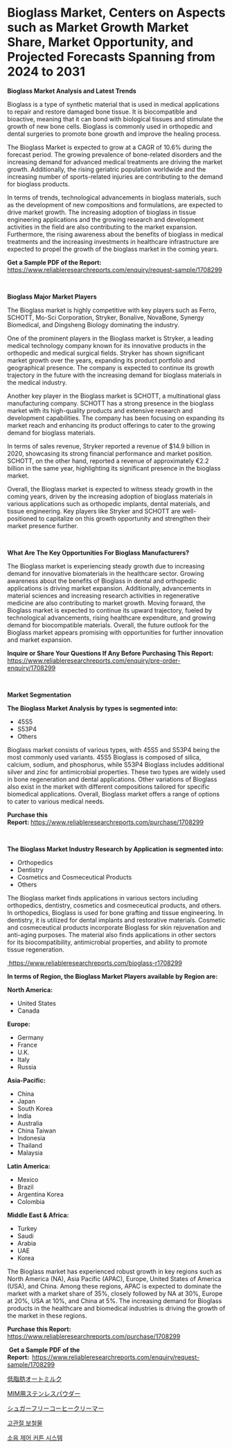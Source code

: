 <p><h1>Bioglass Market, Centers on Aspects such as Market Growth Market Share, Market Opportunity, and Projected Forecasts Spanning from 2024 to 2031</h1></p><p><strong>Bioglass Market Analysis and Latest Trends</strong></p>
<p><p>Bioglass is a type of synthetic material that is used in medical applications to repair and restore damaged bone tissue. It is biocompatible and bioactive, meaning that it can bond with biological tissues and stimulate the growth of new bone cells. Bioglass is commonly used in orthopedic and dental surgeries to promote bone growth and improve the healing process.</p><p>The Bioglass Market is expected to grow at a CAGR of 10.6% during the forecast period. The growing prevalence of bone-related disorders and the increasing demand for advanced medical treatments are driving the market growth. Additionally, the rising geriatric population worldwide and the increasing number of sports-related injuries are contributing to the demand for bioglass products.</p><p>In terms of trends, technological advancements in bioglass materials, such as the development of new compositions and formulations, are expected to drive market growth. The increasing adoption of bioglass in tissue engineering applications and the growing research and development activities in the field are also contributing to the market expansion. Furthermore, the rising awareness about the benefits of bioglass in medical treatments and the increasing investments in healthcare infrastructure are expected to propel the growth of the bioglass market in the coming years.</p></p>
<p><strong>Get a Sample PDF of the Report:&nbsp;</strong> <a href="https://www.reliableresearchreports.com/enquiry/request-sample/1708299">https://www.reliableresearchreports.com/enquiry/request-sample/1708299</a></p>
<p>&nbsp;</p>
<p><strong>Bioglass Major Market Players</strong></p>
<p><p>The Bioglass market is highly competitive with key players such as Ferro, SCHOTT, Mo-Sci Corporation, Stryker, Bonalive, NovaBone, Synergy Biomedical, and Dingsheng Biology dominating the industry. </p><p>One of the prominent players in the Bioglass market is Stryker, a leading medical technology company known for its innovative products in the orthopedic and medical surgical fields. Stryker has shown significant market growth over the years, expanding its product portfolio and geographical presence. The company is expected to continue its growth trajectory in the future with the increasing demand for bioglass materials in the medical industry.</p><p>Another key player in the Bioglass market is SCHOTT, a multinational glass manufacturing company. SCHOTT has a strong presence in the bioglass market with its high-quality products and extensive research and development capabilities. The company has been focusing on expanding its market reach and enhancing its product offerings to cater to the growing demand for bioglass materials.</p><p>In terms of sales revenue, Stryker reported a revenue of $14.9 billion in 2020, showcasing its strong financial performance and market position. SCHOTT, on the other hand, reported a revenue of approximately €2.2 billion in the same year, highlighting its significant presence in the bioglass market.</p><p>Overall, the Bioglass market is expected to witness steady growth in the coming years, driven by the increasing adoption of bioglass materials in various applications such as orthopedic implants, dental materials, and tissue engineering. Key players like Stryker and SCHOTT are well-positioned to capitalize on this growth opportunity and strengthen their market presence further.</p></p>
<p>&nbsp;</p>
<p><strong>What Are The Key Opportunities For Bioglass Manufacturers?</strong></p>
<p><p>The Bioglass market is experiencing steady growth due to increasing demand for innovative biomaterials in the healthcare sector. Growing awareness about the benefits of Bioglass in dental and orthopedic applications is driving market expansion. Additionally, advancements in material sciences and increasing research activities in regenerative medicine are also contributing to market growth. Moving forward, the Bioglass market is expected to continue its upward trajectory, fueled by technological advancements, rising healthcare expenditure, and growing demand for biocompatible materials. Overall, the future outlook for the Bioglass market appears promising with opportunities for further innovation and market expansion.</p></p>
<p><strong>Inquire or Share Your Questions If Any Before Purchasing This Report:</strong> <a href="https://www.reliableresearchreports.com/enquiry/pre-order-enquiry/1708299">https://www.reliableresearchreports.com/enquiry/pre-order-enquiry/1708299</a></p>
<p>&nbsp;</p>
<p><strong>Market Segmentation</strong></p>
<p><strong>The Bioglass Market Analysis by types is segmented into:</strong></p>
<p><ul><li>45S5</li><li>S53P4</li><li>Others</li></ul></p>
<p><p>Bioglass market consists of various types, with 45S5 and S53P4 being the most commonly used variants. 45S5 Bioglass is composed of silica, calcium, sodium, and phosphorus, while S53P4 Bioglass includes additional silver and zinc for antimicrobial properties. These two types are widely used in bone regeneration and dental applications. Other variations of Bioglass also exist in the market with different compositions tailored for specific biomedical applications. Overall, Bioglass market offers a range of options to cater to various medical needs.</p></p>
<p><strong>Purchase this Report:&nbsp;</strong><a href="https://www.reliableresearchreports.com/purchase/1708299">https://www.reliableresearchreports.com/purchase/1708299</a></p>
<p>&nbsp;</p>
<p><strong>The Bioglass Market Industry Research by Application is segmented into:</strong></p>
<p><ul><li>Orthopedics</li><li>Dentistry</li><li>Cosmetics and Cosmeceutical Products</li><li>Others</li></ul></p>
<p><p>The Bioglass market finds applications in various sectors including orthopedics, dentistry, cosmetics and cosmeceutical products, and others. In orthopedics, Bioglass is used for bone grafting and tissue engineering. In dentistry, it is utilized for dental implants and restorative materials. Cosmetic and cosmeceutical products incorporate Bioglass for skin rejuvenation and anti-aging purposes. The material also finds applications in other sectors for its biocompatibility, antimicrobial properties, and ability to promote tissue regeneration.</p></p>
<p><a href="https://www.reliableresearchreports.com/bioglass-r1708299">&nbsp;https://www.reliableresearchreports.com/bioglass-r1708299</a></p>
<p><strong>In terms of Region, the Bioglass Market Players available by Region are:</strong></p>
<p>
    <p> <strong> North America: </strong>
        <ul>
            <li>United States</li>
            <li>Canada</li>
        </ul>
        </p> 
    <p> <strong> Europe: </strong>
        <ul>
            <li>Germany</li>
            <li>France</li>
            <li>U.K.</li>
            <li>Italy</li>
            <li>Russia</li>
        </ul>
        </p> 
    <p> <strong> Asia-Pacific: </strong>
        <ul>
            <li>China</li>
            <li>Japan</li>
            <li>South Korea</li>
            <li>India</li>
            <li>Australia</li>
            <li>China Taiwan</li>
            <li>Indonesia</li>
            <li>Thailand</li>
            <li>Malaysia</li>
        </ul>
        </p> 
    <p> <strong> Latin America: </strong>
        <ul>
            <li>Mexico</li>
            <li>Brazil</li>
            <li>Argentina Korea</li>
            <li>Colombia</li>
        </ul>
        </p> 
    <p> <strong> Middle East & Africa: </strong>
        <ul>
            <li>Turkey</li>
            <li>Saudi</li>
            <li>Arabia</li>
            <li>UAE</li>
            <li>Korea</li>
        </ul>
    </p>
    </p>
<p><p>The Bioglass market has experienced robust growth in key regions such as North America (NA), Asia Pacific (APAC), Europe, United States of America (USA), and China. Among these regions, APAC is expected to dominate the market with a market share of 35%, closely followed by NA at 30%, Europe at 20%, USA at 10%, and China at 5%. The increasing demand for Bioglass products in the healthcare and biomedical industries is driving the growth of the market in these regions.</p></p>
<p><strong>Purchase this Report: </strong><a href="https://www.reliableresearchreports.com/purchase/1708299">https://www.reliableresearchreports.com/purchase/1708299</a></p>
<p>&nbsp;<strong>Get a Sample PDF of the Report:&nbsp;&nbsp;</strong><a href="https://www.reliableresearchreports.com/enquiry/request-sample/1708299">https://www.reliableresearchreports.com/enquiry/request-sample/1708299</a></p>
<p><strong></strong></p>
<p><p><a href="https://github.com/VinceMarvin1/Market-Research-Report-List-1/blob/main/4657211103671.md">低脂肪オートミルク</a></p><p><a href="https://medium.com/@alfaro.etbn_52903/mim%E5%B8%82%E5%A0%B4%E5%90%91%E3%81%91%E3%81%AE%E3%82%B9%E3%83%86%E3%83%B3%E3%83%AC%E3%82%B9%E9%8B%BC%E7%B2%89%E3%81%AE%E5%88%86%E6%9E%90-%E3%82%B0%E3%83%AD%E3%83%BC%E3%83%90%E3%83%AB%E7%94%A3%E6%A5%AD%E3%81%AE%E5%B1%95%E6%9C%9B%E3%81%A8%E4%BA%88%E6%B8%AC-2024%E5%B9%B4%E3%81%8B%E3%82%892031%E5%B9%B4%E3%81%BE%E3%81%A7-db3c8cffd33b">MIM用ステンレスパウダー</a></p><p><a href="https://github.com/zoetazuur/Market-Research-Report-List-1/blob/main/2879804103670.md">シュガーフリーコーヒークリーマー</a></p><p><a href="https://github.com/HarrisonKitto2022/Market-Research-Report-List-1/blob/main/459701397171.md">고관절 보철물</a></p><p><a href="https://medium.com/@leeanford76845djf/%EC%86%8C%EC%9D%8C-%EC%A0%9C%EC%96%B4-%EC%BB%A4%ED%8A%BC-%EC%8B%9C%EC%8A%A4%ED%85%9C-%EC%8B%9C%EC%9E%A5%EC%9D%80-%EC%8B%9C%EC%9E%A5-%EC%A0%90%EC%9C%A0%EC%9C%A8-%ED%81%AC%EA%B8%B0-%EB%B0%8F-2031%EB%85%84%EA%B9%8C%EC%A7%80-%EC%98%88%EC%83%81%EB%90%9C-%EC%98%88%EC%B8%A1%EC%97%90-%EC%B4%88%EC%A0%90%EC%9D%84-%EB%A7%9E%EC%B6%A5%EB%8B%88%EB%8B%A4-3844e865dc69">소음 제어 커튼 시스템</a></p></p>